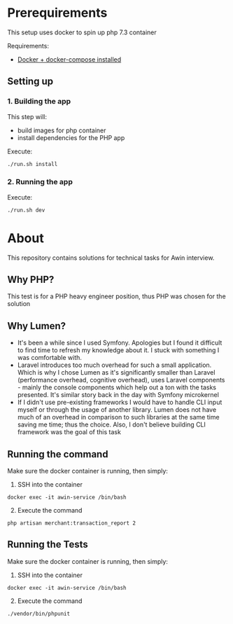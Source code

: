 # Prerequirements

This setup uses docker to spin up php 7.3 container

Requirements:

- [Docker + docker-compose installed](https://docs.docker.com/install/)

## Setting up

### 1. Building the app

This step will:

- build images for php container
- install dependencies for the PHP app

Execute:

```bash
./run.sh install
```

### 2. Running the app

Execute:

```bash
./run.sh dev
```

# About

This repository contains solutions for technical tasks for Awin interview.

## Why PHP?

This test is for a PHP heavy engineer position, thus PHP was chosen for the solution

## Why Lumen?
- It's been a while since I used Symfony. Apologies but I found it difficult to find time to refresh my knowledge about it. I stuck with something I was comfortable with.
- Laravel introduces too much overhead for such a small application. Which is why I chose Lumen as it's significantly smaller than Laravel (performance overhead, cognitive overhead), uses Laravel components - mainly the console components which help out a ton with the tasks presented. It's similar story back in the day with Symfony microkernel
- If I didn't use pre-existing frameworks I would have to handle CLI input myself or through the usage of another library. Lumen does not have much of an overhead in comparison to such libraries at the same time saving me time; thus the choice. Also, I don't believe building CLI framework was the goal of this task 

## Running the command
Make sure the docker container is running, then simply:

1. SSH into the container
```
docker exec -it awin-service /bin/bash
```
2. Execute the command
```
php artisan merchant:transaction_report 2
```

## Running the Tests
Make sure the docker container is running, then simply:

1. SSH into the container
```
docker exec -it awin-service /bin/bash
```
2. Execute the command
```
./vendor/bin/phpunit
```